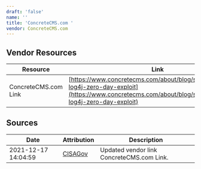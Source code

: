 ```yaml
---
draft: 'false'
name: ''
title: 'ConcreteCMS.com '
vendor: ConcreteCMS.com
---
```


## Vendor Resources
| Resource | Link |
| --- | --- |
| ConcreteCMS.com Link | [https://www.concretecms.com/about/blog/security/concrete-log4j-zero-day-exploit](https://www.concretecms.com/about/blog/security/concrete-log4j-zero-day-exploit) |



## Sources
| Date | Attribution | Description |
| --- | --- | --- |
| 2021-12-17 14:04:59 | [CISAGov](https://raw.githubusercontent.com/cisagov/log4j-affected-db/develop/README.md) | Updated vendor link ConcreteCMS.com Link.  |
